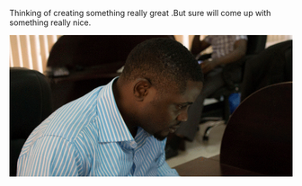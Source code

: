 Thinking of creating something really great .But sure will come up with something really nice.

![Example Image](../project_images/cover.jpg?raw=true "Example Image")
